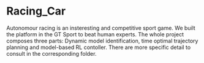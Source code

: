# Racing_Car
Autonomour racing is an insteresting and competitive sport game. We built the platform in the GT Sport to beat human experts.
The whole project composes three parts: Dynamic model identification, time optimal trajectory planning and model-based RL contoller. There are more specific detail to consult in the corresponding folder.  
